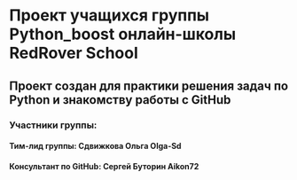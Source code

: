 # Проект учащихся группы Python_boost онлайн-школы RedRover School
## Проект создан для практики решения задач по Python и знакомству работы с GitHub

### Участники группы:
#### Тим-лид группы: Сдвижкова Ольга Olga-Sd
#### Консультант по GitHub: Сергей Буторин Aikon72
